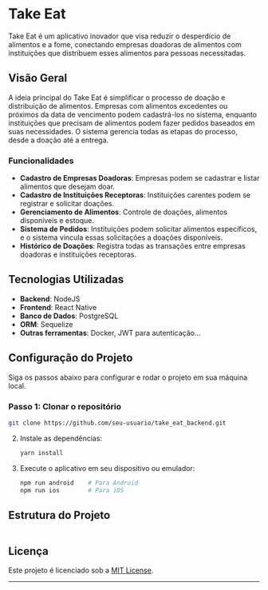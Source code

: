 # Take Eat

Take Eat é um aplicativo inovador que visa reduzir o desperdício de alimentos e a fome, conectando empresas doadoras de alimentos com instituições que distribuem esses alimentos para pessoas necessitadas.

## Visão Geral

A ideia principal do Take Eat é simplificar o processo de doação e distribuição de alimentos. Empresas com alimentos excedentes ou próximos da data de vencimento podem cadastrá-los no sistema, enquanto instituições que precisam de alimentos podem fazer pedidos baseados em suas necessidades. O sistema gerencia todas as etapas do processo, desde a doação até a entrega.

### Funcionalidades

- **Cadastro de Empresas Doadoras**: Empresas podem se cadastrar e listar alimentos que desejam doar.
- **Cadastro de Instituições Receptoras**: Instituições carentes podem se registrar e solicitar doações.
- **Gerenciamento de Alimentos**: Controle de doações, alimentos disponíveis e estoque.
- **Sistema de Pedidos**: Instituições podem solicitar alimentos específicos, e o sistema vincula essas solicitações a doações disponíveis.
- **Histórico de Doações**: Registra todas as transações entre empresas doadoras e instituições receptoras.

## Tecnologias Utilizadas

- **Backend**: NodeJS
- **Frontend**: React Native
- **Banco de Dados**: PostgreSQL
- **ORM**: Sequelize
- **Outras ferramentas**: Docker, JWT para autenticação...

## Configuração do Projeto

Siga os passos abaixo para configurar e rodar o projeto em sua máquina local.

### Passo 1: Clonar o repositório

```bash
git clone https://github.com/seu-usuario/take_eat_backend.git
```

2. Instale as dependências:

   ```bash
   yarn install
   ```

3. Execute o aplicativo em seu dispositivo ou emulador:
   ```bash
   npm run android    # Para Android
   npm run ios        # Para iOS
   ```

## Estrutura do Projeto

```

```

## Licença

Este projeto é licenciado sob a [MIT License](LICENSE).

---
